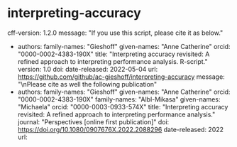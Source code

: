# interpreting-accuracy
cff-version: 1.2.0
message: "If you use this script, please cite it as below."
- authors:
family-names: "Gieshoff"
  given-names: "Anne Catherine"
  orcid: "0000-0002-4383-190X"
title: "Interpreting accuracy revisited: A refined approach to interpreting performance analysis. R-script."
version: 1.0
doi: 
date-released: 2022-05-04
url: https://github.com/github/ac-gieshoff/interpreting-accuracy
message: "\nPlease cite as well the following publication"
- authors:
family-names: "Gieshoff"
  given-names: "Anne Catherine"
  orcid: "0000-0002-4383-190X"
family-names: "Albl-Mikasa"
  given-names: "Michaela"
  orcid: "0000-0003-0933-574X"
title: "Interpreting accuracy revisited: A refined approach to interpreting performance analysis."
journal: "Perspectives [online first publication]"
doi: https://doi.org/10.1080/0907676X.2022.2088296
date-released: 2022
url: 
